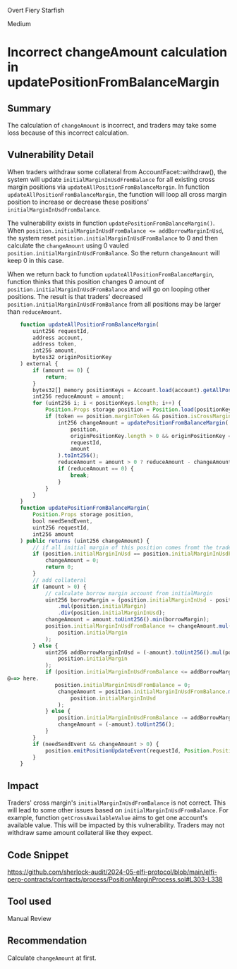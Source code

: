 Overt Fiery Starfish

Medium

# Incorrect changeAmount calculation in updatePositionFromBalanceMargin

## Summary
The calculation of `changeAmount` is incorrect, and traders may take some loss because of this incorrect calculation.

## Vulnerability Detail
When traders withdraw some collateral from AccountFacet::withdraw(), the system will update `initialMarginInUsdFromBalance` for all existing cross margin positions via `updateAllPositionFromBalanceMargin`.
In function `updateAllPositionFromBalanceMargin`, the function will loop all cross margin position to increase or decrease these positions' `initialMarginInUsdFromBalance`.

The vulnerability exists in function `updatePositionFromBalanceMargin()`. When `position.initialMarginInUsdFromBalance <= addBorrowMarginInUsd`, the system reset `position.initialMarginInUsdFromBalance` to 0 and then calculate the `changeAmount` using 0 vauled `position.initialMarginInUsdFromBalance`. So the return `changeAmount` will keep 0 in this case.

When we return back to function `updateAllPositionFromBalanceMargin`, function thinks that this position changes 0 amount of `position.initialMarginInUsdFromBalance` and will go on looping other positions. The result is that traders' decreased `position.initialMarginInUsdFromBalance` from all positions may be larger than `reduceAmount`. 

```javascript
    function updateAllPositionFromBalanceMargin(
        uint256 requestId,
        address account,
        address token,
        int256 amount,
        bytes32 originPositionKey
    ) external {
        if (amount == 0) {
            return;
        }
        bytes32[] memory positionKeys = Account.load(account).getAllPosition();
        int256 reduceAmount = amount;
        for (uint256 i; i < positionKeys.length; i++) {
            Position.Props storage position = Position.load(positionKeys[i]);
            if (token == position.marginToken && position.isCrossMargin) {
                int256 changeAmount = updatePositionFromBalanceMargin(
                    position,
                    originPositionKey.length > 0 && originPositionKey == position.key,
                    requestId,
                    amount
                ).toInt256();
                reduceAmount = amount > 0 ? reduceAmount - changeAmount : reduceAmount + changeAmount;
                if (reduceAmount == 0) {
                    break;
                }
            }
        }
    }
    function updatePositionFromBalanceMargin(
        Position.Props storage position,
        bool needSendEvent,
        uint256 requestId,
        int256 amount
    ) public returns (uint256 changeAmount) {
        // if all initial margin of this position comes fromt the traders' account,
        if (position.initialMarginInUsd == position.initialMarginInUsdFromBalance || amount == 0) {
            changeAmount = 0;
            return 0;
        }
        // add collateral
        if (amount > 0) {
            // calculate borrow margin account from initialMargin
            uint256 borrowMargin = (position.initialMarginInUsd - position.initialMarginInUsdFromBalance)
                .mul(position.initialMargin)
                .div(position.initialMarginInUsd);
            changeAmount = amount.toUint256().min(borrowMargin);
            position.initialMarginInUsdFromBalance += changeAmount.mul(position.initialMarginInUsd).div(
                position.initialMargin
            );
        } else {
            uint256 addBorrowMarginInUsd = (-amount).toUint256().mul(position.initialMarginInUsd).div(
                position.initialMargin
            );
            if (position.initialMarginInUsdFromBalance <= addBorrowMarginInUsd) {
@==> here. 
               position.initialMarginInUsdFromBalance = 0;
                changeAmount = position.initialMarginInUsdFromBalance.mul(position.initialMargin).div(
                    position.initialMarginInUsd
                );
            } else {
                position.initialMarginInUsdFromBalance -= addBorrowMarginInUsd;
                changeAmount = (-amount).toUint256();
            }
        }
        if (needSendEvent && changeAmount > 0) {
            position.emitPositionUpdateEvent(requestId, Position.PositionUpdateFrom.DEPOSIT, 0);
        }
    }
```

## Impact
Traders' cross margin's `initialMarginInUsdFromBalance` is not correct. This will lead to some other issues based on `initialMarginInUsdFromBalance`. For example, function `getCrossAvailableValue` aims to get one account's available
value. This will be impacted by this vulnerability. Traders may not withdraw same amount collateral like they expect.

## Code Snippet
https://github.com/sherlock-audit/2024-05-elfi-protocol/blob/main/elfi-perp-contracts/contracts/process/PositionMarginProcess.sol#L303-L338
## Tool used

Manual Review

## Recommendation
Calculate `changeAmount` at first.